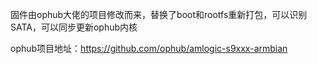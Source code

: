 固件由ophub大佬的项目修改而来，替换了boot和rootfs重新打包，可以识别SATA，可以同步更新ophub内核

ophub项目地址：https://github.com/ophub/amlogic-s9xxx-armbian

